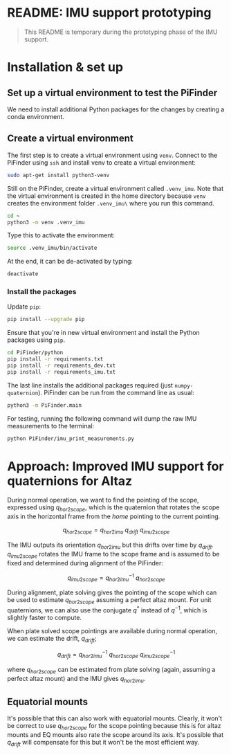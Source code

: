 README: IMU support prototyping
===============================

> This README is temporary during the prototyping phase of the IMU support.

# Installation & set up

## Set up a virtual environment to test the PiFinder

We need to install additional Python packages for the changes by creating a conda environment.

## Create a virtual environment

The first step is to create a virtual environment using `venv`. Connect to the PiFinder using `ssh` and install venv to create a virtual environment:

```bash
sudo apt-get install python3-venv
```

Still on the PiFinder, create a virtual environment called `.venv_imu`. Note 
that the virtual environment is created in the home directory because `venv` 
creates the environment folder `.venv_imu\` where you run this command.

```bash
cd ~
python3 -m venv .venv_imu
```

Type this to activate the environment:

```bash
source .venv_imu/bin/activate
```

At the end, it can be de-activated by typing:

```bash
deactivate
```

### Install the packages

Update `pip`:

```bash
pip install --upgrade pip
```

Ensure that you're in new virtual environment and install the Python packages using `pip`. 

```bash
cd PiFinder/python
pip install -r requirements.txt
pip install -r requirements_dev.txt
pip install -r requirements_imu.txt
```

The last line installs the additional packages required (just `numpy-quaternion`). PiFinder can be
run from the command line as usual:

```bash
python3 -m PiFinder.main
```

For testing, running the following command will dump the raw IMU measurements to the terminal:

```bash
python PiFinder/imu_print_measurements.py
```

# Approach: Improved IMU support for quaternions for Altaz

During normal operation, we want to find the pointing of the scope, expressed using $q_{hor2scope}$, which is the quaternion that rotates the scope axis in the horizontal frame from the *home* pointing to the current pointing.

$$q_{hor2scope} = q_{hor2imu} \; q_{drift} \; q_{imu2scope}$$

The IMU outputs its orientation $q_{hor2imu}$ but this drifts over time by $q_{drift}$. $q_{imu2scope}$ rotates the IMU frame to the scope frame and is assumed to be fixed and determined during alignment of the PiFinder:

$$q_{imu2scope} =  q_{hor2imu}^{-1} \; q_{hor2scope}$$

During alignment, plate solving gives the pointing of the scope which can be used to estimate $q_{hor2scope}$ assuming a perfect altaz mount. For unit quaternions, we can also use the conjugate $q^*$ instead of $q^{-1}$, which is slightly faster to compute.

When plate solved scope pointings are available during normal operation, we can estimate the drift, $q_{drift}$;

$$q_{drift} = q_{hor2imu}^{-1} \; q_{hor2scope} \; q_{imu2scope}^{-1}$$

where $q_{hor2scope}$ can be estimated from plate solving (again, assuming a perfect altaz mount) and the IMU gives $q_{hor2imu}$.

## Equatorial mounts

It's possible that this can also work with equatorial mounts. Clearly, it won't be correct to use $q_{hor2scope}$ for the scope pointing because this is for altaz mounts and EQ mounts also rate the scope around its axis. It's possible that $q_{drift}$ will compensate for this but it won't be the most efficient way.
